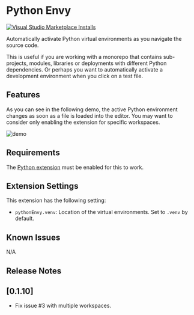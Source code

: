 # Python Envy

[![Visual Studio Marketplace Installs](https://img.shields.io/visual-studio-marketplace/i/teticio.python-envy?style=flat-square)](https://marketplace.visualstudio.com/items?itemName=teticio.python-envy)

Automatically activate Python virtual environments as you navigate the source code.

This is useful if you are working with a monorepo that contains sub-projects, modules, libraries or deployments with different Python dependencies. Or perhaps you want to automatically activate a development environment when you click on a test file.

## Features

As you can see in the following demo, the active Python environment changes as soon as a file is loaded into the editor. You may want to consider only enabling the extension for specific workspaces.

![demo](https://raw.githubusercontent.com/teticio/python-envy/main/images/screenshot.gif)

## Requirements

The [Python extension](https://marketplace.visualstudio.com/items?itemName=ms-python.python) must be enabled for this to work.

## Extension Settings

This extension has the following setting:

* `pythonEnvy.venv`: Location of the virtual environments. Set to `.venv` by default.

## Known Issues

N/A

## Release Notes

## [0.1.10]
- Fix issue #3 with multiple workspaces.
